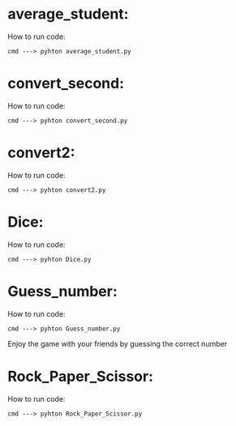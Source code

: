 # average_student:

How to run code:
```
cmd ---> pyhton average_student.py
```
# convert_second:

How to run code:
```
cmd ---> pyhton convert_second.py
```
# convert2:

How to run code:
```
cmd ---> pyhton convert2.py
```
# Dice:

How to run code:
```
cmd ---> pyhton Dice.py
```
# Guess_number:

How to run code:
```
cmd ---> pyhton Guess_number.py
```

Enjoy the game with your friends by guessing the correct number

# Rock_Paper_Scissor:

How to run code:
```
cmd ---> pyhton Rock_Paper_Scissor.py
```